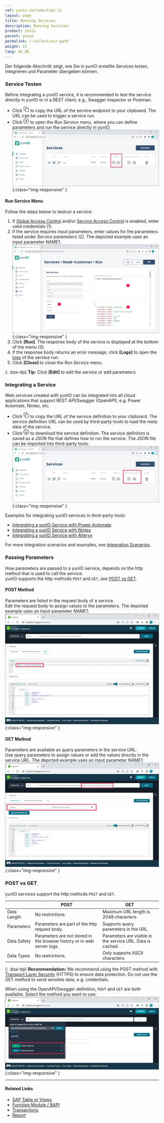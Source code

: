 ```yaml
---
ref: yunio-introduction-11
layout: page
title: Running Services
description: Running Services
product: yunio
parent: yunio
permalink: /:collection/:path
weight: 11
lang: de_DE
---
```



Der folgende Abschnitt zeigt, wie Sie in yunIO erstellte Services testen, integrieren und Parameter übergeben können.

### Service Testen

Before integrating a yunIO service, it is recommended to test the service directly in yunIO or in a REST client, e.g., Swagger Inspector or Postman.

- Click ![copy](/img/content/yunio/icons/copyURL.png) to copy the URL of the service endpoint to your clipboard. The URL can be used to trigger a service run.
- Click ![copy](/img/content/yunio/icons/run.png) to open the *Run Service* menu, where you can define parameters and run the service directly in yunIO.<br>
![yunIO-Services](/img/content/yunio/yunio-run-services1.png){:class="img-responsive" }

#### Run Service Menu

Follow the steps below to testrun a service:
1. If [Global Access Control](./access-control#global-access-control) and/or [Service Access Control](./access-control#service-access-control) is enabled, enter valid credentials (1).
2. If the service requires input parameters, enter values for the parameters listed under *Service parameters* (2).
The depicted example uses an input parameter *NAME1*.<br>
![Run-Service](/img/content/yunio/run-service.png){:class="img-responsive" }
3. Click **[Run]**. The response body of the service is displayed at the bottom of the menu (3).
4. If the response body returns an error message, click **[Logs]** to open the [logs](./logs) of the service run.
5. Click **[Close]** to close the *Run Service* menu.

{: .box-tip}
**Tip:** Click **[Edit]** to edit the service or add parameters.

### Integrating a Service

Web services created with yunIO can be integrated into all cloud applications that support REST API/Swagger (OpenAPI), e.g. Power Automate, Nintex, etc.

- Click ![copy](/img/content/yunio/icons/copyURL.png) to copy the URL of the service definition to your clipboard.
The service definition URL can be used by third-party-tools to load the meta data of the service.
- Click ![download](/img/content/yunio/icons/download.png) to download the service definition.
The service definition is saved as a JSON file that defines how to run the service. 
The JSON file can be imported into third-party tools.<br>
![yunIO-Services](/img/content/yunio/yunio-run-services-https.png){:class="img-responsive" }

Examples for integrating yunIO services in third-party-tools:
- [Integrating a yunIO Service with Power Automate](https://kb.theobald-software.com/yunio/integrating-a-yunio-service-with-power-automate)
- [Integrating a yunIO Service with Nintex](https://kb.theobald-software.com/yunio/integrating-a-yunio-service-with-nintex)
- [Integrating a yunIO Service with Alteryx](https://kb.theobald-software.com/yunio/integrating-a-yunio-service-with-alteryx)

For more integration scenarios and examples, see [Integration Scenarios](./integration). 

<!---
- [Running a yunIO Service in Postman](https://kb.theobald-software.com/yunio/running-a-yunio-service-in-postman)
- [Running a yunIO Service in Swagger Inspector](https://kb.theobald-software.com/yunio/running-a-yunio-service-in-swagger-inspector)
-->

### Passing Parameters

How parameters are passed to a yunIO service, depends on the http method that is used to call the service.<br>
yunIO supports the http methods `POST` and `GET`, see [POST vs GET](#post-vs-get).

#### POST Method
Parameters are listed in the request body of a service. <br>
Edit the request body to assign values to the parameters. The depicted example uses an input parameter *NAME1*:<br>
![yunIO-HTTP-POST](/img/content/yunio/http-post.png){:class="img-responsive" }

#### GET Method
Parameters are available as query parameters in the service URL. <br>
Use query parameters to assign values or add the values directly in the service URL. The depicted example uses an input parameter *NAME1*:<br>
![yunIO-HTTP-GET](/img/content/yunio/http-get.png){:class="img-responsive" }


### POST vs GET
yunIO services support the http methods `POST` and `GET`.

|  | POST | GET |
|--|-----|------|
| Data Length | No restrictions. | Maximum URL length is 2048 characters. |
| Parameters | Parameters are part of the http request body. | Supports query parameters in the URL. | 
| Data Safety | Parameters are not stored in the browser history or in web server logs. | Parameters are visible in the service URL. Data is cached. | 
| Data Types | No restrictions. | Only supports ASCII characters. |

{: .box-tip}
**Recommendation:** We recommend using the POST method with [Transport Layer Security](./server-settings) (HTTPS) to ensure data protection. 
Do not use the GET method to send sensible data, e.g. credentials.

When using the OpenAPI/Swagger definition, `POST` and `GET` are both available. Select the method you want to use:<br>
![yunIO-HTTP-POST-GET](/img/content/yunio/http-post-get.png){:class="img-responsive" }


*****
#### Related Links
- [SAP Table or Views](./table-and-views)
- [Function Module / BAPI](./bapis-and-function-modules)
- [Transactions](./transactions)
- [Report](./report)